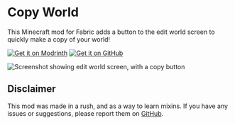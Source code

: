 # Copy World

This Minecraft mod for Fabric adds a button to the edit world screen to quickly make a copy of your world!

[![Get it on Modrinth](https://cdn.jsdelivr.net/npm/@intergrav/devins-badges@3/assets/cozy/available/modrinth_vector.svg)](https://modrinth.com/mod/copyworld)
[![Get it on GitHub](https://cdn.jsdelivr.net/npm/@intergrav/devins-badges@3/assets/cozy/available/github_vector.svg)](https://github.com/Iru21/CopyWorld)

![Screenshot showing edit world screen, with a copy button](https://cdn-raw.modrinth.com/data/slmgkYhZ/images/0dab6477a56d40f840136d3d930dfe8e498d1256.png)

## Disclaimer

This mod was made in a rush, and as a way to learn mixins.
If you have any issues or suggestions, please report them on [GitHub](https://github.com/Iru21/CopyWorld/issues).